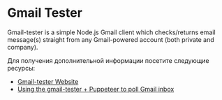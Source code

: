 # Gmail Tester

Gmail-tester is a simple Node.js Gmail client which checks/returns email message(s) straight from any Gmail-powered account (both private and company).

Для получения дополнительной информации посетите следующие ресурсы:

- [Gmail-tester Website](https://www.npmjs.com/package/gmail-tester)
- [Using the gmail-tester + Puppeteer to poll Gmail inbox](https://medium.com/@sergtimosh/using-gmail-tester-puppeteer-to-poll-gmail-inbox-65bbee17618c)
